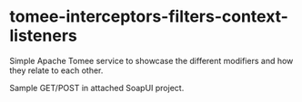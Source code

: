 # tomee-interceptors-filters-context-listeners

Simple Apache Tomee service to showcase the different modifiers and how they relate to each other.

Sample GET/POST in attached SoapUI project.
